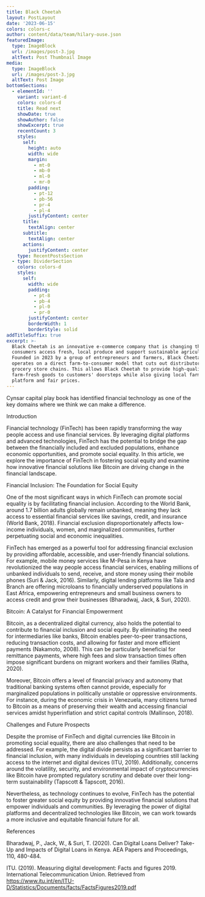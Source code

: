 ```yaml
---
title: Black Cheetah
layout: PostLayout
date: '2023-06-15'
colors: colors-c
author: content/data/team/hilary-ouse.json
featuredImage:
  type: ImageBlock
  url: /images/post-3.jpg
  altText: Post Thumbnail Image
media:
  type: ImageBlock
  url: /images/post-3.jpg
  altText: Post Image
bottomSections:
  - elementId: ''
    variant: variant-d
    colors: colors-d
    title: Read next
    showDate: true
    showAuthor: false
    showExcerpt: true
    recentCount: 3
    styles:
      self:
        height: auto
        width: wide
        margin:
          - mt-0
          - mb-0
          - ml-0
          - mr-0
        padding:
          - pt-12
          - pb-56
          - pr-4
          - pl-4
        justifyContent: center
      title:
        textAlign: center
      subtitle:
        textAlign: center
      actions:
        justifyContent: center
    type: RecentPostsSection
  - type: DividerSection
    colors: colors-d
    styles:
      self:
        width: wide
        padding:
          - pt-8
          - pb-4
          - pl-0
          - pr-0
        justifyContent: center
        borderWidth: 1
        borderStyle: solid
addTitleSuffix: true
excerpt: >-
  Black Cheetah is an innovative e-commerce company that is changing the way
  consumers access fresh, local produce and support sustainable agriculture.
  Founded in 2023 by a group of entrepreneurs and farmers, Black Cheetah
  operates on a direct farm-to-consumer model that cuts out distributors and
  grocery store chains. This allows Black Cheetah to provide high-quality,
  farm-fresh goods to customers' doorsteps while also giving local farmers a
  platform and fair prices.
---
```

Cynsar capital play book has identified financial technology as one of the key domains where we think we can make a difference.

Introduction

Financial technology (FinTech) has been rapidly transforming the way people access and use financial services. By leveraging digital platforms and advanced technologies, FinTech has the potential to bridge the gap between the financially included and excluded populations, enhance economic opportunities, and promote social equality. In this article, we explore the importance of FinTech in fostering social equity and examine how innovative financial solutions like Bitcoin are driving change in the financial landscape.

Financial Inclusion: The Foundation for Social Equity

One of the most significant ways in which FinTech can promote social equality is by facilitating financial inclusion. According to the World Bank, around 1.7 billion adults globally remain unbanked, meaning they lack access to essential financial services like savings, credit, and insurance (World Bank, 2018). Financial exclusion disproportionately affects low-income individuals, women, and marginalized communities, further perpetuating social and economic inequalities.

FinTech has emerged as a powerful tool for addressing financial exclusion by providing affordable, accessible, and user-friendly financial solutions. For example, mobile money services like M-Pesa in Kenya have revolutionized the way people access financial services, enabling millions of unbanked individuals to send, receive, and store money using their mobile phones (Suri & Jack, 2016). Similarly, digital lending platforms like Tala and Branch are offering microloans to financially underserved populations in East Africa, empowering entrepreneurs and small business owners to access credit and grow their businesses (Bharadwaj, Jack, & Suri, 2020).

Bitcoin: A Catalyst for Financial Empowerment

Bitcoin, as a decentralized digital currency, also holds the potential to contribute to financial inclusion and social equity. By eliminating the need for intermediaries like banks, Bitcoin enables peer-to-peer transactions, reducing transaction costs, and allowing for faster and more efficient payments (Nakamoto, 2008). This can be particularly beneficial for remittance payments, where high fees and slow transaction times often impose significant burdens on migrant workers and their families (Ratha, 2020).

Moreover, Bitcoin offers a level of financial privacy and autonomy that traditional banking systems often cannot provide, especially for marginalized populations in politically unstable or oppressive environments. For instance, during the economic crisis in Venezuela, many citizens turned to Bitcoin as a means of preserving their wealth and accessing financial services amidst hyperinflation and strict capital controls (Mallinson, 2018).

Challenges and Future Prospects

Despite the promise of FinTech and digital currencies like Bitcoin in promoting social equality, there are also challenges that need to be addressed. For example, the digital divide persists as a significant barrier to financial inclusion, with many individuals in developing countries still lacking access to the internet and digital devices (ITU, 2019). Additionally, concerns around the volatility, security, and environmental impact of cryptocurrencies like Bitcoin have prompted regulatory scrutiny and debate over their long-term sustainability (Tapscott & Tapscott, 2016).

Nevertheless, as technology continues to evolve, FinTech has the potential to foster greater social equity by providing innovative financial solutions that empower individuals and communities. By leveraging the power of digital platforms and decentralized technologies like Bitcoin, we can work towards a more inclusive and equitable financial future for all.

References

Bharadwaj, P., Jack, W., & Suri, T. (2020). Can Digital Loans Deliver? Take-Up and Impacts of Digital Loans in Kenya. AEA Papers and Proceedings, 110, 480-484.

ITU. (2019). Measuring digital development: Facts and figures 2019. International Telecommunication Union. Retrieved from https://www.itu.int/en/ITU-D/Statistics/Documents/facts/FactsFigures2019.pdf
